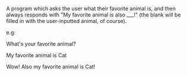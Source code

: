 A program which asks the user what their favorite animal is, and then always responds with "My favorite animal is also ___!" (the blank will be filled in with the user-inputted animal, of course).

e.g:

What's your favorite animal? 

My favorite animal is Cat

Wow! Also my favorite animal is Cat!